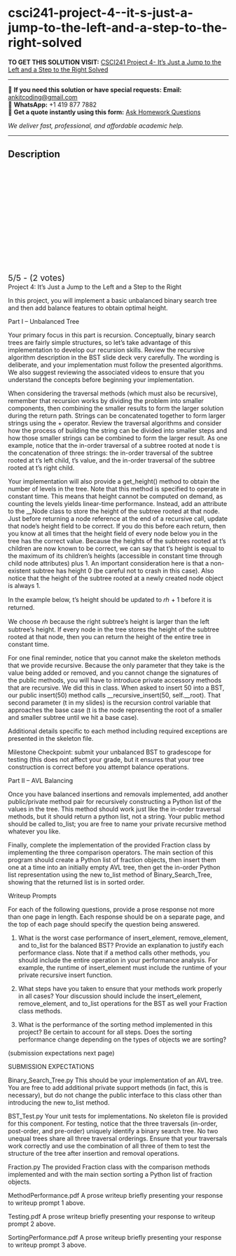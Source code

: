 # csci241-project-4--it-s-just-a-jump-to-the-left-and-a-step-to-the-right-solved
**TO GET THIS SOLUTION VISIT:** [CSCI241 Project 4- It’s Just a Jump to the Left and a Step to the Right Solved](https://www.ankitcodinghub.com/product/csci-241-data-structures-solved-3/)


---

📩 **If you need this solution or have special requests:** **Email:** ankitcoding@gmail.com  
📱 **WhatsApp:** +1 419 877 7882  
📄 **Get a quote instantly using this form:** [Ask Homework Questions](https://www.ankitcodinghub.com/services/ask-homework-questions/)

*We deliver fast, professional, and affordable academic help.*

---

<h2>Description</h2>



<div class="kk-star-ratings kksr-auto kksr-align-center kksr-valign-top" data-payload="{&quot;align&quot;:&quot;center&quot;,&quot;id&quot;:&quot;121163&quot;,&quot;slug&quot;:&quot;default&quot;,&quot;valign&quot;:&quot;top&quot;,&quot;ignore&quot;:&quot;&quot;,&quot;reference&quot;:&quot;auto&quot;,&quot;class&quot;:&quot;&quot;,&quot;count&quot;:&quot;2&quot;,&quot;legendonly&quot;:&quot;&quot;,&quot;readonly&quot;:&quot;&quot;,&quot;score&quot;:&quot;5&quot;,&quot;starsonly&quot;:&quot;&quot;,&quot;best&quot;:&quot;5&quot;,&quot;gap&quot;:&quot;4&quot;,&quot;greet&quot;:&quot;Rate this product&quot;,&quot;legend&quot;:&quot;5\/5 - (2 votes)&quot;,&quot;size&quot;:&quot;24&quot;,&quot;title&quot;:&quot;CSCI241 Project 4- It\u0026#039;s Just a Jump to the Left and a Step to the Right Solved&quot;,&quot;width&quot;:&quot;138&quot;,&quot;_legend&quot;:&quot;{score}\/{best} - ({count} {votes})&quot;,&quot;font_factor&quot;:&quot;1.25&quot;}">

<div class="kksr-stars">

<div class="kksr-stars-inactive">
            <div class="kksr-star" data-star="1" style="padding-right: 4px">


<div class="kksr-icon" style="width: 24px; height: 24px;"></div>
        </div>
            <div class="kksr-star" data-star="2" style="padding-right: 4px">


<div class="kksr-icon" style="width: 24px; height: 24px;"></div>
        </div>
            <div class="kksr-star" data-star="3" style="padding-right: 4px">


<div class="kksr-icon" style="width: 24px; height: 24px;"></div>
        </div>
            <div class="kksr-star" data-star="4" style="padding-right: 4px">


<div class="kksr-icon" style="width: 24px; height: 24px;"></div>
        </div>
            <div class="kksr-star" data-star="5" style="padding-right: 4px">


<div class="kksr-icon" style="width: 24px; height: 24px;"></div>
        </div>
    </div>

<div class="kksr-stars-active" style="width: 138px;">
            <div class="kksr-star" style="padding-right: 4px">


<div class="kksr-icon" style="width: 24px; height: 24px;"></div>
        </div>
            <div class="kksr-star" style="padding-right: 4px">


<div class="kksr-icon" style="width: 24px; height: 24px;"></div>
        </div>
            <div class="kksr-star" style="padding-right: 4px">


<div class="kksr-icon" style="width: 24px; height: 24px;"></div>
        </div>
            <div class="kksr-star" style="padding-right: 4px">


<div class="kksr-icon" style="width: 24px; height: 24px;"></div>
        </div>
            <div class="kksr-star" style="padding-right: 4px">


<div class="kksr-icon" style="width: 24px; height: 24px;"></div>
        </div>
    </div>
</div>


<div class="kksr-legend" style="font-size: 19.2px;">
            5/5 - (2 votes)    </div>
    </div>
Project 4: It’s Just a Jump to the Left and a Step to the Right

In this project, you will implement a basic unbalanced binary search tree and then add balance features to obtain optimal height.

Part I – Unbalanced Tree

Your primary focus in this part is recursion. Conceptually, binary search trees are fairly simple structures, so let’s take advantage of this implementation to develop our recursion skills. Review the recursive algorithm description in the BST slide deck very carefully. The wording is deliberate, and your implementation must follow the presented algorithms. We also suggest reviewing the associated videos to ensure that you understand the concepts before beginning your implementation.

When considering the traversal methods (which must also be recursive), remember that recursion works by dividing the problem into smaller components, then combining the smaller results to form the larger solution during the return path. Strings can be concatenated together to form larger strings using the + operator. Review the traversal algorithms and consider how the process of building the string can be divided into smaller steps and how those smaller strings can be combined to form the larger result. As one example, notice that the in-order traversal of a subtree rooted at node t is the concatenation of three strings: the in-order traversal of the subtree rooted at t’s left child, t’s value, and the in-order traversal of the subtree rooted at t’s right child.

Your implementation will also provide a get_height() method to obtain the number of levels in the tree. Note that this method is specified to operate in constant time. This means that height cannot be computed on demand, as counting the levels yields linear-time performance. Instead, add an attribute to the __Node class to store the height of the subtree rooted at that node. Just before returning a node reference at the end of a recursive call, update that node’s height field to be correct. If you do this before each return, then you know at all times that the height field of every node below you in the tree has the correct value. Because the heights of the subtrees rooted at t’s children are now known to be correct, we can say that t’s height is equal to the maximum of its children’s heights (accessible in constant time through child node attributes) plus 1. An important consideration here is that a non-existent subtree has height 0 (be careful not to crash in this case). Also notice that the height of the subtree rooted at a newly created node object is always 1.

In the example below, t’s height should be updated to 𝑟ℎ + 1 before it is returned.

We choose 𝑟ℎ because the right subtree’s height is larger than the left subtree’s height. If every node in the tree stores the height of the subtree rooted at that node, then you can return the height of the entire tree in constant time.

For one final reminder, notice that you cannot make the skeleton methods that we provide recursive. Because the only parameter that they take is the value being added or removed, and you cannot change the signatures of the public methods, you will have to introduce private accessory methods that are recursive. We did this in class. When asked to insert 50 into a BST, our public insert(50) method calls __recursive_insert(50, self.__root). That second parameter (t in my slides) is the recursion control variable that approaches the base case (t is the node representing the root of a smaller and smaller subtree until we hit a base case).

Additional details specific to each method including required exceptions are presented in the skeleton file.

Milestone Checkpoint: submit your unbalanced BST to gradescope for testing (this does not affect your grade, but it ensures that your tree construction is correct before you attempt balance operations.

Part II – AVL Balancing

Once you have balanced insertions and removals implemented, add another public/private method pair for recursively constructing a Python list of the values in the tree. This method should work just like the in-order traversal methods, but it should return a python list, not a string. Your public method should be called to_list; you are free to name your private recursive method whatever you like.

Finally, complete the implementation of the provided Fraction class by implementing the three comparison operators. The main section of this program should create a Python list of fraction objects, then insert them one at a time into an initially empty AVL tree, then get the in-order Python list representation using the new to_list method of Binary_Search_Tree, showing that the returned list is in sorted order.

Writeup Prompts

For each of the following questions, provide a prose response not more than one page in length. Each response should be on a separate page, and the top of each page should specify the question being answered.

1) What is the worst case performance of insert_element, remove_element, and to_list for the balanced BST? Provide an explanation to justify each performance class. Note that if a method calls other methods, you should include the entire operation in your performance analysis. For example, the runtime of insert_element must include the runtime of your private recursive insert function.

2) What steps have you taken to ensure that your methods work properly in all cases? Your discussion should include the insert_element, remove_element, and to_list operations for the BST as well your Fraction class methods.

3) What is the performance of the sorting method implemented in this project? Be certain to account for all steps. Does the sorting performance change depending on the types of objects we are sorting?

(submission expectations next page)

SUBMISSION EXPECTATIONS

Binary_Search_Tree.py This should be your implementation of an AVL tree. You are free to add additional private support methods (in fact, this is necessary), but do not change the public interface to this class other than introducing the new to_list method.

BST_Test.py Your unit tests for implementations. No skeleton file is provided for this component. For testing, notice that the three traversals (in-order, post-order, and pre-order) uniquely identify a binary search tree. No two unequal trees share all three traversal orderings. Ensure that your traversals work correctly and use the combination of all three of them to test the structure of the tree after insertion and removal operations.

Fraction.py The provided Fraction class with the comparison methods implemented and with the main section sorting a Python list of fraction objects.

MethodPerformance.pdf A prose writeup briefly presenting your response to writeup prompt 1 above.

Testing.pdf A prose writeup briefly presenting your response to writeup prompt 2 above.

SortingPerformance.pdf A prose writeup briefly presenting your response to writeup prompt 3 above.
